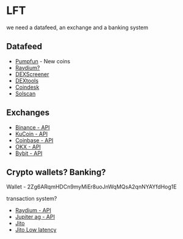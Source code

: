 # LFT
we need a datafeed, an exchange and a banking system

## Datafeed
- [Pumpfun](https://pump.fun/board) - New coins
- [Raydium?]()
- [DEXScreener](https://dexscreener.com/search)
- [DEXtools](https://www.dextools.io/)
- [Coindesk](https://www.coindesk.com/)
- [Solscan](https://solscan.io/)

## Exchanges
- [Binance - API](https://www.binance.com/en-GB/binance-api)
- [KuCoin - API](https://www.kucoin.com/api)
- [Coinbase - API](https://docs.cdp.coinbase.com/exchange/docs/getting-started)
- [OKX - API](https://www.okx.com/docs-v5/en/#overview)
- [Bybit - API](https://www.bybit.com/future-activity/en/developer)

## Crypto wallets? Banking?

Wallet - 2Zg6ARqmHDCn9myMiEr8uoJnWqMQsA2qnNYAYfdHog1E

transaction system?
- [Raydium - API](https://docs.raydium.io/raydium/traders/trade-api)
- [Jupiter ag - API](https://station.jup.ag/docs/api)
- [Jito](https://www.jito.network/docs/jitosol/introduction-to-jito/)
- [Jito Low latency](https://docs.jito.wtf/en/latest/lowlatencytxnsend.html)
